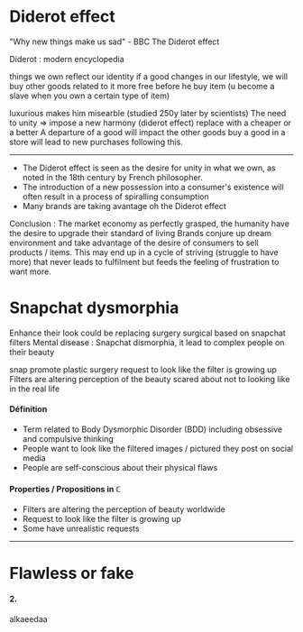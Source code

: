 # Diderot effect
"Why new things make us sad" - BBC
The Diderot effect

Diderot : modern encyclopedia 

things we own reflect our identity
if a good changes in our lifestyle, we will buy other goods related to it
more free before he buy item (u become a slave when you own a certain type of item)


luxurious makes him misearble (studied 250y later by scientists)
The need to unity => impose a new harmony (diderot effect)
replace with a cheaper or a better
A departure of a good will impact the other goods
buy a good in a store will lead to new purchases following this. 

___
- The Diderot effect is seen as the desire for unity in what we own, as noted in the 18th century by French philosopher.
- The introduction of a new possession into a consumer's existence will often result in a process of spiralling consumption 
- Many brands are taking avantage oh the Diderot effect

Conclusion : 
The market economy as perfectly grasped, the humanity have the desire to upgrade their standard of living 
Brands conjure up dream environment and take advantage of the desire of consumers to sell products / items. 
This may end up in a cycle of striving (struggle to have more) that never leads to fulfilment but feeds the feeling of frustration to want more. 

# Snapchat dysmorphia
Enhance their look could be replacing surgery
surgical based on snapchat filters
Mental disease : Snapchat dismorphia, it lead to complex people on their beauty

snap promote plastic surgery
request to look like the filter is growing up
Filters are altering perception of the beauty
scared about not to looking like in the real life

#### Définition
- Term related to Body Dysmorphic Disorder (BDD) including obsessive and compulsive thinking 
- People want to look like the filtered images / pictured they post on social media
- People are self-conscious about their physical flaws

#### Properties / Propositions in $\mathbb{C}$
- Filters are altering the perception of beauty worldwide
- Request to look like the filter is growing up
- Some have unrealistic requests

___
# Flawless or fake
#### 2.
alkaeedaa
